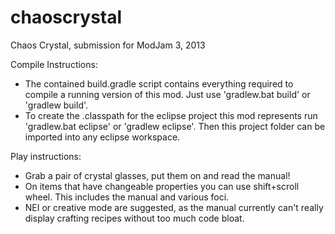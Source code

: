 chaoscrystal
============

Chaos Crystal, submission for ModJam 3, 2013

Compile Instructions:
* The contained build.gradle script contains everything required to compile a running version of this mod. Just use 'gradlew.bat build' or 'gradlew build'.
* To create the .classpath for the eclipse project this mod represents run 'gradlew.bat eclipse' or 'gradlew eclipse'. Then this project folder can be imported into any eclipse workspace.

Play instructions:
* Grab a pair of crystal glasses, put them on and read the manual!
* On items that have changeable properties you can use shift+scroll wheel. This includes the manual and various foci.
* NEI or creative mode are suggested, as the manual currently can't really display crafting recipes without too much code bloat.